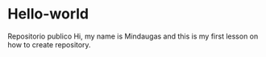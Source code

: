 # Hello-world
Repositorio publico
Hi, my name is Mindaugas and this is my first lesson on how to create repository.
